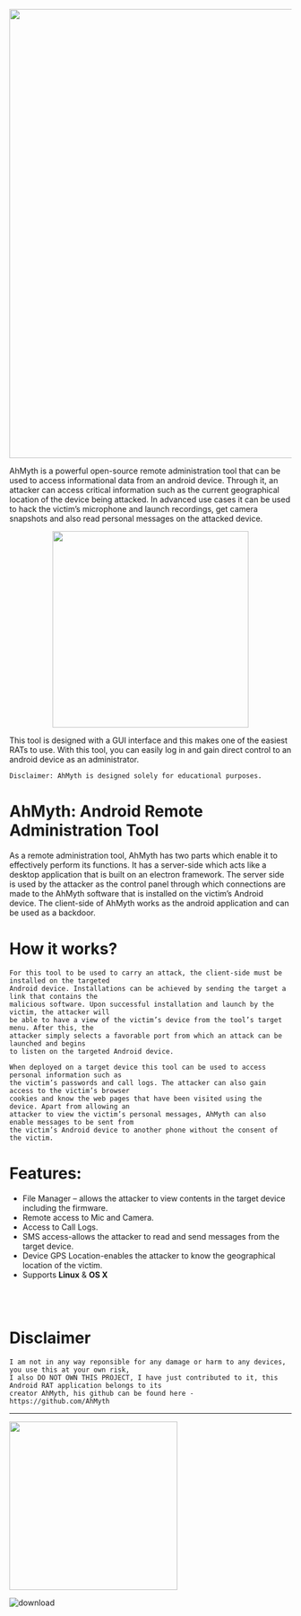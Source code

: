 <p align="center">

  <img width="800" src="https://user-images.githubusercontent.com/64344168/135561288-0fbcd451-ade8-4087-a4e9-2e09edf7d4ff.jpg">

</p>

AhMyth is a powerful open-source remote administration tool that can be used to access informational data from an android device. Through it, an attacker can access critical information such as the current geographical location of the device being attacked. In advanced use cases it can be used to hack the victim’s microphone and launch recordings, get camera snapshots and also read personal messages on the attacked device.

<p align="center">
  
  <img width="350" src="https://user-images.githubusercontent.com/64344168/135561002-a0f148ce-c841-4bf5-9cdb-a205297dd312.jpg">

</p>


This tool is designed with a GUI interface and this makes one of the easiest RATs to use. With this tool, you can easily log in and gain direct control to an android device as an administrator.

    Disclaimer: AhMyth is designed solely for educational purposes.

# AhMyth: Android Remote Administration Tool
As a remote administration tool, AhMyth has two parts which enable it to effectively perform its functions. It has a server-side which acts like a desktop application that is built on an electron framework. The server side is used by the attacker as the control panel through which connections are made to the AhMyth software that is installed on the victim’s Android device. The client-side of AhMyth works as the android application and can be used as a backdoor.

# How it works?
    For this tool to be used to carry an attack, the client-side must be installed on the targeted 
    Android device. Installations can be achieved by sending the target a link that contains the 
    malicious software. Upon successful installation and launch by the victim, the attacker will 
    be able to have a view of the victim’s device from the tool’s target menu. After this, the 
    attacker simply selects a favorable port from which an attack can be launched and begins 
    to listen on the targeted Android device.

    When deployed on a target device this tool can be used to access personal information such as 
    the victim’s passwords and call logs. The attacker can also gain access to the victim’s browser 
    cookies and know the web pages that have been visited using the device. Apart from allowing an 
    attacker to view the victim’s personal messages, AhMyth can also enable messages to be sent from 
    the victim’s Android device to another phone without the consent of the victim.

# Features:
- File Manager – allows the attacker to view contents in the target device including the firmware.
- Remote access to Mic and Camera.
- Access to Call Logs.
- SMS access-allows the attacker to read and send messages from the target device.
- Device GPS Location-enables the attacker to know the geographical location of the victim.
- Supports **Linux** & **OS X**

<br /><br />
# Disclaimer
    I am not in any way reponsible for any damage or harm to any devices, you use this at your own risk,
    I also DO NOT OWN THIS PROJECT, I have just contributed to it, this Android RAT application belongs to its 
    creator AhMyth, his github can be found here - https://github.com/AhMyth
---------------------------------------------------------------------------------------------------------------
<p>

  <img width="300" src=https://user-images.githubusercontent.com/64344168/135562852-2c00f96f-67f2-49f4-8844-7a48512f70b4.png>

</p>

![download](https://user-images.githubusercontent.com/64344168/135561374-1cb99670-284d-4e77-92fb-0915a338181f.png)



